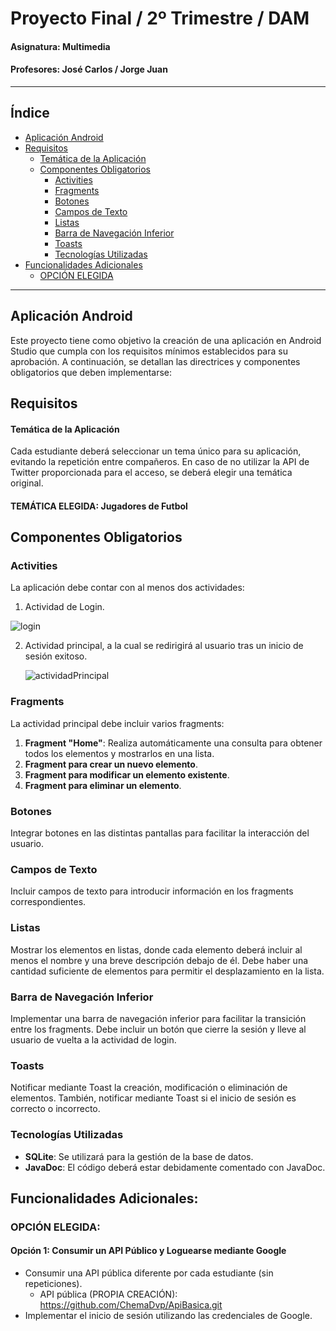 # Proyecto Final / 2º Trimestre / DAM

#### Asignatura: Multimedia
#### Profesores: José Carlos / Jorge Juan
---

## Índice

- [Aplicación Android](#aplicación-android)
- [Requisitos](#requisitos)
  - [Temática de la Aplicación](#temática-de-la-aplicación)
  - [Componentes Obligatorios](#componentes-obligatorios)
    - [Activities](#activities)
    - [Fragments](#fragments)
    - [Botones](#botones)
    - [Campos de Texto](#campos-de-texto)
    - [Listas](#listas)
    - [Barra de Navegación Inferior](#barra-de-navegación-inferior)
    - [Toasts](#toasts)
    - [Tecnologías Utilizadas](#tecnologías-utilizadas)
- [Funcionalidades Adicionales](#funcionalidades-adicionales)
    - [OPCIÓN ELEGIDA](#opción-elegida)

---

## Aplicación Android

Este proyecto tiene como objetivo la creación de una aplicación en Android Studio que cumpla con los requisitos mínimos establecidos para su aprobación. A continuación, se detallan las directrices y componentes obligatorios que deben implementarse:

## Requisitos
#### Temática de la Aplicación
Cada estudiante deberá seleccionar un tema único para su aplicación, evitando la repetición entre compañeros. En caso de no utilizar la API de Twitter proporcionada para el acceso, se deberá elegir una temática original.

#### TEMÁTICA ELEGIDA: Jugadores de Futbol

## Componentes Obligatorios
### Activities
La aplicación debe contar con al menos dos actividades:

1. Actividad de Login.

  ![login](https://github.com/ChemaDvp/ProyectoFinalMultimedia/assets/115820368/c9eaf341-7cf3-4d43-b224-db5383e36744)

   
2. Actividad principal, a la cual se redirigirá al usuario tras un inicio de sesión exitoso.

   ![actividadPrincipal](https://github.com/ChemaDvp/ProyectoFinalMultimedia/assets/115820368/e3d03d59-301b-46cc-af7b-78bf6caa26e0)


### Fragments
La actividad principal debe incluir varios fragments:

1. **Fragment "Home"**: Realiza automáticamente una consulta para obtener todos los elementos y mostrarlos en una lista.
2. **Fragment para crear un nuevo elemento**.
3. **Fragment para modificar un elemento existente**.
4. **Fragment para eliminar un elemento**.

### Botones
Integrar botones en las distintas pantallas para facilitar la interacción del usuario.

### Campos de Texto
Incluir campos de texto para introducir información en los fragments correspondientes.

### Listas
Mostrar los elementos en listas, donde cada elemento deberá incluir al menos el nombre y una breve descripción debajo de él. Debe haber una cantidad suficiente de elementos para permitir el desplazamiento en la lista.

### Barra de Navegación Inferior
Implementar una barra de navegación inferior para facilitar la transición entre los fragments. Debe incluir un botón que cierre la sesión y lleve al usuario de vuelta a la actividad de login.

### Toasts
Notificar mediante Toast la creación, modificación o eliminación de elementos. También, notificar mediante Toast si el inicio de sesión es correcto o incorrecto.

### Tecnologías Utilizadas
- **SQLite**: Se utilizará para la gestión de la base de datos.
- **JavaDoc**: El código deberá estar debidamente comentado con JavaDoc.

## Funcionalidades Adicionales:
### OPCIÓN ELEGIDA: 
#### Opción 1: Consumir un API Público y Loguearse mediante Google

- Consumir una API pública diferente por cada estudiante (sin repeticiones).
  - API pública (PROPIA CREACIÓN): https://github.com/ChemaDvp/ApiBasica.git
- Implementar el inicio de sesión utilizando las credenciales de Google.
